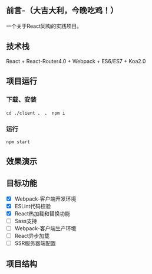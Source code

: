 
## 前言-（大吉大利，今晚吃鸡！）

一个关于React同构的实践项目。

## 技术栈

React + React-Router4.0 + Webpack + ES6/ES7 + Koa2.0

## 项目运行

### 下载、安装

`
cd ./client
、
、
npm i 
`

### 运行

`
npm start
`

## 效果演示

## 目标功能

- [x] Webpack-客户端开发环境
- [x] ESLint代码校验
- [x] React热加载和替换功能
- [ ] Sass支持
- [ ] Webpack-客户端生产环境
- [ ] React异步加载
- [ ] SSR服务器端配置

## 项目结构

